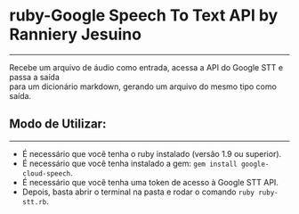ruby - Google Speech To Text API by Ranniery Jesuino
====================================================
---

Recebe um arquivo de áudio como entrada, acessa a API do Google STT e passa a saída  
para um dicionário markdown, gerando um arquivo do mesmo tipo como saída.

Modo de Utilizar:
---------------------------------------------------
---

- É necessário que você tenha o ruby instalado (versão 1.9 ou superior).
- É necessário que você tenha instalado a gem: `gem install google-cloud-speech`.
- É necessário que você tenha uma token de acesso à Google STT API.
- Depois, basta abrir o terminal na pasta e rodar o comando `ruby ruby-stt.rb`.
 

